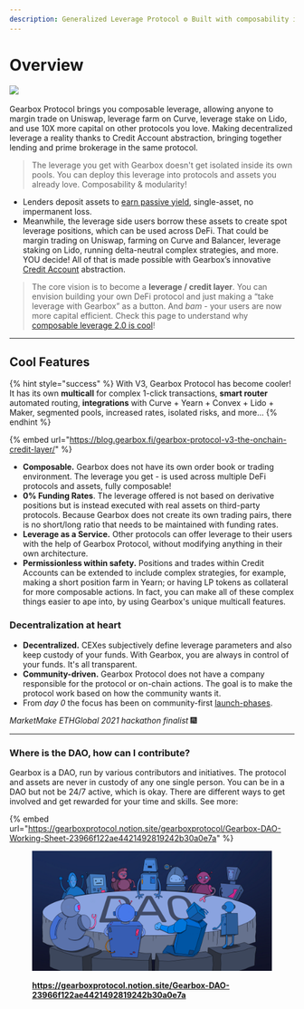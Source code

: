 ```yaml
---
description: Generalized Leverage Protocol ⚙ Built with composability in mind <3
---
```


# Overview&#x20;

![](.gitbook/assets/IMG\_7234.PNG)

Gearbox Protocol brings you composable leverage, allowing anyone to margin trade on Uniswap, leverage farm on Curve, leverage stake on Lido, and use 10X more capital on other protocols you love. Making decentralized leverage a reality thanks to Credit Account abstraction, bringing together lending and prime brokerage in the same protocol.&#x20;

> The leverage you get with Gearbox doesn't get isolated inside its own pools. You can deploy this leverage into protocols and assets you already love. Composability & modularity!

* Lenders deposit assets to [earn passive yield](lending-market/manage-liquidity.md), single-asset, no impermanent loss.
* Meanwhile, the leverage side users borrow these assets to create spot leverage positions, which can be used across DeFi. That could be margin trading on Uniswap, farming on Curve and Balancer, leverage staking on Lido, running delta-neutral complex strategies, and more. YOU decide! All of that is made possible with Gearbox’s innovative [Credit Account](overview/credit-account/) abstraction.

> The core vision is to become a **leverage / credit layer**. You can envision building your own DeFi protocol and just making a “take leverage with Gearbox” as a button. And _bam_ - your users are now more capital efficient. Check this page to understand why [composable leverage 2.0 is cool](what-can-you-do-with-leverage-2.0.md)!

***

## **Cool Features**

{% hint style="success" %}
With V3, Gearbox Protocol has become cooler! It has its own **multicall** for complex 1-click transactions, **smart router** automated routing, **integrations** with Curve + Yearn + Convex + Lido + Maker, segmented pools, increased rates, isolated risks, and more...
{% endhint %}

{% embed url="https://blog.gearbox.fi/gearbox-protocol-v3-the-onchain-credit-layer/" %}

* **Composable.** Gearbox does not have its own order book or trading environment. The leverage you get - is used across multiple DeFi protocols and assets, fully composable!
* **0% Funding Rates**. The leverage offered is not based on derivative positions but is instead executed with real assets on third-party protocols. Because Gearbox does not create its own trading pairs, there is no short/long ratio that needs to be maintained with funding rates.&#x20;
* **Leverage as a Service.** Other protocols can offer leverage to their users with the help of Gearbox Protocol, without modifying anything in their own architecture.
* **Permissionless within safety.** Positions and trades within Credit Accounts can be extended to include complex strategies, for example, making a short position farm in Yearn; or having LP tokens as collateral for more composable actions. In fact, you can make all of these complex things easier to ape into, by using Gearbox's unique multicall features.

### Decentralization at heart

* **Decentralized.** CEXes subjectively define leverage parameters and also keep custody of your funds. With Gearbox, you are always in control of your funds. It's all transparent.
* **Community-driven.** Gearbox Protocol does not have a company responsible for the protocol or on-chain actions. The goal is to make the protocol work based on how the community wants it.&#x20;
* From _day 0_ the focus has been on community-first [launch-phases](overview/launch-phases/ "mention").

_MarketMake ETHGlobal 2021 hackathon finalist_ 🎆

***

### **Where is the DAO, how can I contribute?**

Gearbox is a DAO, run by various contributors and initiatives. The protocol and assets are never in custody of any one single person. You can be in a DAO but not be 24/7 active, which is okay. There are different ways to get involved and get rewarded for your time and skills. See more:

{% embed url="https://gearboxprotocol.notion.site/gearboxprotocol/Gearbox-DAO-Working-Sheet-23966f122ae4421492819242b30a0e7a" %}

<figure><img src=".gitbook/assets/IMG_0418.png" alt=""><figcaption><p><a href="https://gearboxprotocol.notion.site/Gearbox-DAO-23966f122ae4421492819242b30a0e7a"><strong>https://gearboxprotocol.notion.site/Gearbox-DAO-23966f122ae4421492819242b30a0e7a</strong></a></p></figcaption></figure>
